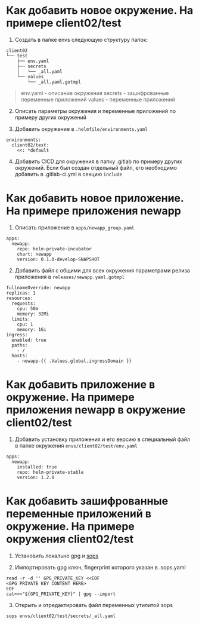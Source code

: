 # Как добавить новое окружение. На примере client02/test

1. Создать в папке envs следующую структуру папок:

```
client02
└── test
    ├── env.yaml
    ├── secrets
    │   └── _all.yaml
    └── values
        └── _all.yaml.gotmpl
```

> env.yaml - описание окружения
> secrets - зашифрованные переменные приложений
> values - переменные приложений

2. Описать параметры окружения и переменные приложений по примеру других окружений

3. Добавить окружение в `.helmfile/environments.yaml`

```
environments:
  client02/test:
    <<: *default
```

4. Добавить CICD для окружения в папку .gitlab по примеру других окружений. Если был создан отдельный файл, его необходимо добавить в .gitlab-ci.yml в секцию `include`

# Как добавить новое приложение. На примере приложения newapp

1. Описать приложение в `apps/newapp_group.yaml`

```
apps:
  newapp:
    repo: helm-private-incubator
    chart: newapp
    version: 0.1.0-develop-SNAPSHOT
```

2. Добавить файл с общими для всех окружения параметрами релиза приложения в `releases/newapp.yaml.gotmpl`

```
fullnameOverride: newapp
replicas: 1
resources:
  requests:
    cpu: 50m
    memory: 32Mi
  limits:
    cpu: 1
    memory: 1Gi
ingress:
  enabled: true
  paths:
    - /
  hosts:
    - newapp-{{ .Values.global.ingressDomain }}
```

# Как добавить приложение в окружение. На примере приложения newapp в окружение client02/test

1. Добавить установку приложения и его версию в специальный файл в папке окружения `envs/client02/test/env.yaml`

```
apps:
  newapp:
    installed: true
    repo: helm-private-stable
    version: 1.2.0
```

# Как добавить зашифрованные переменные приложений в окружение. На примере окружения client02/test

1. Установить локально gpg и [sops](https://github.com/mozilla/sops)

2. Импортировать gpg ключ, fingerprint которого указан в .sops.yaml

```
read -r -d '' GPG_PRIVATE_KEY <<EOF
<GPG PRIVATE KEY CONTENT HERE>
EOF
cat<<<"${GPG_PRIVATE_KEY}" | gpg --import
```

3. Открыть и отредактировать файл переменных утилитой sops

`sops envs/client02/test/secrets/_all.yaml`
